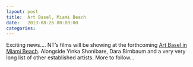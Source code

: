 ```yaml
---
layout: post
title:  Art Basel, Miami Beach
date:   2013-08-26 00:00:00
categories: 
---
```


Exciting news....
NT’s films will be showing at the forthcoming <a href="https://www.artbasel.com/en/Miami-Beach" target="_blank">Art Basel in Miami Beach</a>.  Alongside Yinka Shonibare, Dara Birnbaum and a very very long list of other established artists. More to follow...


